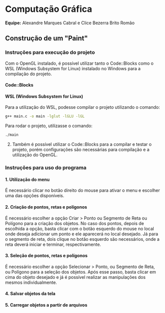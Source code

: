 # Computação Gráfica

**Equipe:** Alexandre Marques Cabral e Clice Bezerra Brito Romão

## Construção de um "Paint"

### Instruções para execução do projeto

Com o OpenGL instalado, é possível utilizar tanto o Code::Blocks como o WSL (Windows Subsystem for Linux) instalado no Windows para a compilação do projeto.

#### Code::Blocks



#### WSL (Windows Subsystem for Linux)

Para a utilização do WSL, podesse compilar o projeto utilizando o comando:
```bash
g++ main.c -o main -lglut -lGLU -lGL
```

Para rodar o projeto, utilizasse o comando:
```bash
./main
```

2. Também é possível utilizar o Code::Blocks para a compilar e testar o projeto, porém configurações são necessárias para compilação e a utilização do OpenGL.

### Instruções para uso do programa

#### 1. Utilização do menu 

É necessário clicar no botão direito do mouse para ativar o menu e escolher uma das opções disponíveis.

#### 2. Criação de pontos, retas e polígonos

É necessário escolher a opção Criar > Ponto ou Segmento de Reta ou Polígono para a criação dos objetos. No caso dos pontos, depois de escolhida a opção, basta clicar com o botão esquerdo do mouse no local onde deseja adicionar um ponto e ele aparecerá no local desejado. Já para o segmento de reta, dois clique no botão esquerdo são necessários, onde a reta deverá iniciar e terminar, respectivamente. 

#### 3. Seleção de pontos, retas e polígonos

É necessário escolher a opção Selecionar > Ponto, ou Segmento de Reta, ou Polígono para a seleção dos objetos. Após esse passo, basta clicar em cima do objeto desejado e já é possível realizar as manipulações dos mesmos individualmente.

#### 4. Salvar objetos da tela



#### 5. Carregar objetos a partir de arquivos